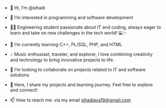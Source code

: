 - 👋 Hi, I’m @sihadi
- 👀 I’m interested in programming and software development
- 👩‍💻 Engineering student passionate about IT and coding, always eager to learn and take on new challenges in the tech world! 💻✨
- 🌱 I’m currently learning C++, PL/SQL, PHP, and HTML
- 🎶 Music enthusiast, traveler, and explorer, I love combining creativity and technology to bring innovative projects to life.
- 💞️ I’m looking to collaborate on projects related to IT and software solutions
- 🚀 Here, I share my projects and learning journey. Feel free to explore and connect!

- 📫 How to reach me: via my email sihadiaya19@gmail.com
